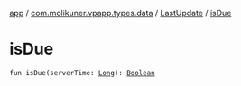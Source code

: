 [app](../../index.md) / [com.molikuner.vpapp.types.data](../index.md) / [LastUpdate](index.md) / [isDue](./is-due.md)

# isDue

`fun isDue(serverTime: `[`Long`](https://kotlinlang.org/api/latest/jvm/stdlib/kotlin/-long/index.html)`): `[`Boolean`](https://kotlinlang.org/api/latest/jvm/stdlib/kotlin/-boolean/index.html)